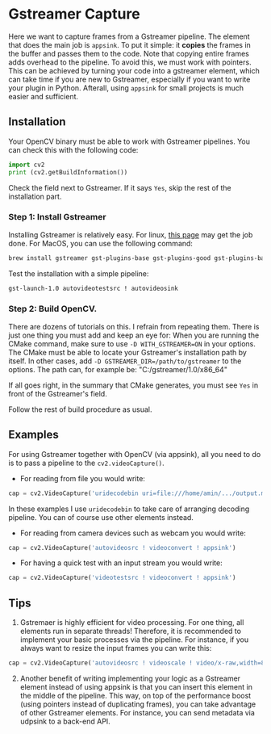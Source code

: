 # Gstreamer Capture

Here we want to capture frames from a Gstreamer pipeline. The element that does the main job is `appsink`. To put it simple: it **copies** the frames in the buffer and passes them to the code. Note that copying entire frames adds overhead to the pipeline. To avoid this, we must work with pointers. This can be achieved by turning your code into a gstreamer element, which can take time if you are new to Gstreamer, especially if you want to write your plugin in Python. Afterall, using `appsink` for small projects is much easier and sufficient.

## Installation

Your OpenCV binary must be able to work with Gstreamer pipelines. You can check this with the following code:

```Python
import cv2
print (cv2.getBuildInformation())
```
Check the field next to Gstreamer. If it says `Yes`, skip the rest of the installation part.

### Step 1: Install Gstreamer

Installing Gstreamer is relatively easy. 
For linux, [this page](https://gstreamer.freedesktop.org/documentation/installing/on-linux.html?gi-language=c) may get the job done. 
For MacOS, you can use the following command:
```bash
brew install gstreamer gst-plugins-base gst-plugins-good gst-plugins-bad gst-plugins-ugly gst-libav
```

Test the installation with a simple pipeline:
```bash
gst-launch-1.0 autovideotestsrc ! autovideosink
```

### Step 2: Build OpenCV.

There are dozens of tutorials on this. I refrain from repeating them. There is just one thing you must add and keep an eye for:
When you are running the CMake command, make sure to use `-D WITH_GSTREAMER=ON` in your options. The CMake must be able to locate your Gstreamer's installation path by itself. In other cases, add `-D GSTREAMER_DIR=/path/to/gstreamer` to the options. The path can, for example be: "C:/gstreamer/1.0/x86_64"

If all goes right, in the summary that CMake generates, you must see `Yes` in front of the Gstreamer's field.

Follow the rest of build procedure as usual.

## Examples

For using Gstreamer together with OpenCV (via appsink), all you need to do is to pass a pipeline to the `cv2.videoCapture()`.

+ For reading from file you would write:
```Python 
cap = cv2.VideoCapture('uridecodebin uri=file:///home/amin/.../output.mp4 ! videoconvert ! appsink')
```
In these examples I use `uridecodebin` to take care of arranging decoding pipeline. You can of course use other elements instead.

+ For reading from camera devices such as webcam you would write:
```Python 
cap = cv2.VideoCapture('autovideosrc ! videoconvert ! appsink')
```
+ For having a quick test with an input stream you would write:
```Python
cap = cv2.VideoCapture('videotestsrc ! videoconvert ! appsink')
```

## Tips

1. Gstremaer is highly efficient for video processing. For one thing, all elements run in separate threads! Therefore, it is recommended to implement your basic processes via the pipeline. For instance, if you always want to resize the input frames you can write this:
```Python
cap = cv2.VideoCapture('autovideosrc ! videoscale ! video/x-raw,width=800,height=400 ! videoconvert ! appsink')
```
2. Another benefit of writing implementing your logic as a Gstreamer element instead of using appsink is that you can insert this element in the middle of the pipeline. This way, on top of the performance boost (using pointers instead of duplicating frames), you can take advantage of other Gstreamer elements. For instance, you can send metadata via udpsink to a back-end API.
